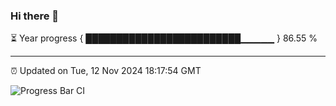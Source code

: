 ### Hi there 👋

⏳ Year progress { █████████████████████████▁▁▁▁▁ } 86.55 %

---

⏰ Updated on Tue, 12 Nov 2024 18:17:54 GMT

![Progress Bar CI](https://github.com/liununu/liununu/workflows/Progress%20Bar%20CI/badge.svg)
